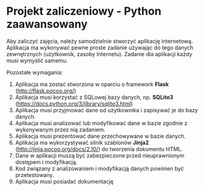 # Projekt zaliczeniowy - Python zaawansowany

Aby zaliczyć zajęcia, należy samodzielnie stworzyć aplikację internetową. Aplikacja ma wykonywać pewne proste zadanie używając do tego danych zewnętrznych (użytkownik, zasoby Internetu). Zadanie dla aplikacji każdy musi wymyślić samemu.

Pozostałe wymagania:

1. Aplikacja ma zostać stworzona w oparciu o framework **Flask** (http://flask.pocoo.org/)
2. Aplikacja musi korzystać z SQLowej bazy danych, np. **SQLite3** (https://docs.python.org/3/library/sqlite3.html)
3. Aplikacja musi przyjmować dane od użytkownika i zapisywać je do bazy danych.
4. Aplikacja musi analizować lub modyfikować dane w bazie zgodnie z wykonywanym przez nią zadaniem. 
5. Aplikacja musi prezentować dane przechowywane w bazie danych.
6. Aplikacja ma wykorzystywać silnik szablonów **Jinja2** (http://jinja.pocoo.org/docs/2.10/) do tworzenia dokumentu HTML.
7. Dane w aplikacji muszą być zabezpieczone przed nieuprawnionym dostępem i modyfikacją.
8. Kod związany z analizowaniem i modyfikacją danych powinien być przetestowany.
9. Aplikacja musi posiadać dokumentację
